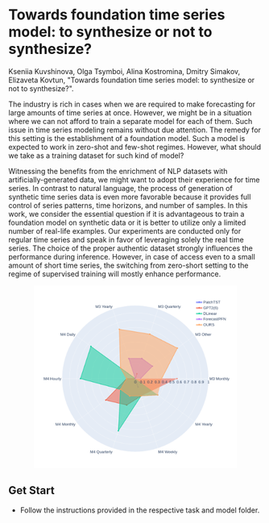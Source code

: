 # Towards foundation time series model: to synthesize or not to synthesize?

Kseniia Kuvshinova, Olga Tsymboi, Alina Kostromina, Dmitry Simakov, Elizaveta Kovtun, "Towards foundation time series model: to synthesize or not to synthesize?".

The industry is rich in cases when we are required to make forecasting for large amounts of time series at once. However, we might be in a situation where we can not afford to train a separate model for each of them. Such issue in time series modeling remains without due attention. The remedy for this setting is the establishment of a foundation model. Such a model is expected to work in zero-shot and few-shot regimes. However, what should we take as a training dataset for such kind of model?

Witnessing the benefits from the enrichment of NLP datasets with artificially-generated data, we might want to adopt their experience for time series. In contrast to natural language, the process of generation of synthetic time series data is even more favorable because it provides full control of series patterns, time horizons, and number of samples. In this work, we consider the essential question if it is advantageous to train a foundation model on synthetic data or it is better to utilize only a limited number of real-life examples. Our experiments are conducted only for regular time series and speak in favor of leveraging solely the real time series. The choice of the proper authentic dataset strongly influences the performance during inference. However, in case of access even to a small amount of short time series, the switching from zero-short setting to the regime of supervised training will mostly enhance performance.

<div align="center"><img src=./pic/share_of_wins_mae.png width=80% /></div>

## Get Start

- Follow the instructions provided in the respective task and model folder.


<!-- ## Citation

If you find this repo useful, please cite our paper. 

```
@inproceedings{zhou2023onefitsall,
  title={{One Fits All}: Power General Time Series Analysis by Pretrained LM},
  author={Tian Zhou, Peisong Niu, Xue Wang, Liang Sun, Rong Jin},
  booktitle={NeurIPS},
  year={2023}
} -->
<!-- ``` -->